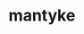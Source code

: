---
id: 458
title: mantyke
types: [water,flying]
image: https://raw.githubusercontent.com/PokeAPI/sprites/master/sprites/pokemon/458.png
---